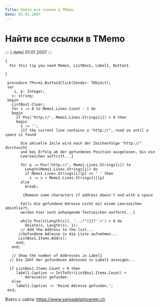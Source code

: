 ```yaml
---
Title: Найти все ссылки в TMemo
Date: 01.01.2007
---
```



Найти все ссылки в TMemo
========================

::: {.date}
01.01.2007
:::

    { 
      For this tip you need Memo1, ListBox1, Label1, Button1. 
     
    }
     
     procedure TForm1.Button1Click(Sender: TObject);
     var
        i, p: Integer;
       s: string;
     begin
       ListBox1.Clear;
       for i := 0 to Memo1.Lines.Count - 1 do
       begin
         if Pos('http://', Memo1.Lines.Strings[i]) > 0 then
         begin
           s := '';
           {If the current line contains a "http://", read on until a space is found 
     
           Die aktuelle Zeile wird nach der Zeichenfolge "http://" durchsucht 
           und bei Erfolg ab der gefundenen Position ausgelesen, bis ein 
           Leerzeichen auftritt...}
     
           for p := Pos('http://', Memo1.Lines.Strings[i]) to
             Length(Memo1.Lines.Strings[i]) do
             if Memo1.Lines.Strings[i][p] <> ' ' then
               s := s + Memo1.Lines.Strings[i][p]
           else
             break;
     
            {Remove some characters if address doesn't end with a space 
     
           Falls die gefundene Adresse nicht mit einem Leerzeichen abschlie?t, 
           werden hier noch anhangende Textzeichen entfernt...}
     
           while Pos(s[Length(s)], '..;!")]}?''>') > 0 do
             Delete(s, Length(s), 1);
           // Add the Address to the list... 
          //Gefundene Adresse in die Liste aufnehmen... 
          ListBox1.Items.Add(s);
         end;
       end;
     
       // Show the number of Addresses in Label1 
      // Die Zahl der gefundenen Adressen in Label1 anzeigen... 
     
      if ListBox1.Items.Count > 0 then
         label1.Caption := IntToStr(ListBox1.Items.Count) +
           ' Adresse(n) gefunden.'
       else
         label1.Caption := 'Keine Adresse gefunden.';
     end;

Взято с сайта: <https://www.swissdelphicenter.ch>
